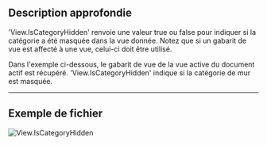 ## Description approfondie
'View.IsCategoryHidden' renvoie une valeur true ou false pour indiquer si la catégorie a été masquée dans la vue donnée. Notez que si un gabarit de vue est affecté à une vue, celui-ci doit être utilisé.

Dans l'exemple ci-dessous, le gabarit de vue de la vue active du document actif est récupéré. 'View.IsCategoryHidden' indique si la catégorie de mur est masquée.
___
## Exemple de fichier

![View.IsCategoryHidden](./Revit.Elements.Views.View.IsCategoryHidden_img.jpg)
